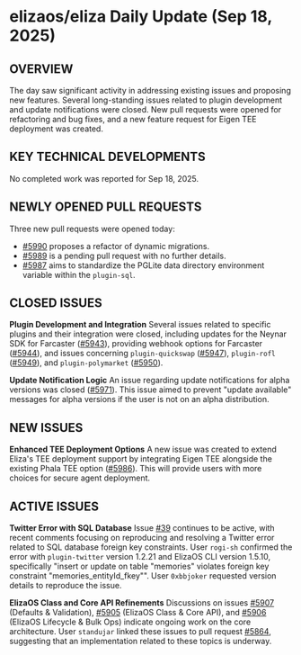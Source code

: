 # elizaos/eliza Daily Update (Sep 18, 2025)

## OVERVIEW
The day saw significant activity in addressing existing issues and proposing new features. Several long-standing issues related to plugin development and update notifications were closed. New pull requests were opened for refactoring and bug fixes, and a new feature request for Eigen TEE deployment was created.

## KEY TECHNICAL DEVELOPMENTS

No completed work was reported for Sep 18, 2025.

## NEWLY OPENED PULL REQUESTS
Three new pull requests were opened today:
- [#5990](https://github.com/elizaos/eliza/pull/5990) proposes a refactor of dynamic migrations.
- [#5989](https://github.com/elizaos/eliza/pull/5989) is a pending pull request with no further details.
- [#5987](https://github.com/elizaos/eliza/pull/5987) aims to standardize the PGLite data directory environment variable within the `plugin-sql`.

## CLOSED ISSUES

**Plugin Development and Integration**
Several issues related to specific plugins and their integration were closed, including updates for the Neynar SDK for Farcaster ([#5943](https://github.com/elizaos/eliza/issues/5943)), providing webhook options for Farcaster ([#5944](https://github.com/elizaos/eliza/issues/5944)), and issues concerning `plugin-quickswap` ([#5947](https://github.com/elizaos/eliza/issues/5947)), `plugin-rofl` ([#5949](https://github.com/elizaos/eliza/issues/5949)), and `plugin-polymarket` ([#5950](https://github.com/elizaos/eliza/issues/5950)).

**Update Notification Logic**
An issue regarding update notifications for alpha versions was closed ([#5971](https://github.com/elizaos/eliza/issues/5971)). This issue aimed to prevent "update available" messages for alpha versions if the user is not on an alpha distribution.

## NEW ISSUES

**Enhanced TEE Deployment Options**
A new issue was created to extend Eliza's TEE deployment support by integrating Eigen TEE alongside the existing Phala TEE option ([#5986](https://github.com/elizaos/eliza/issues/5986)). This will provide users with more choices for secure agent deployment.

## ACTIVE ISSUES

**Twitter Error with SQL Database**
Issue [#39](https://github.com/elizaos/eliza/issues/39) continues to be active, with recent comments focusing on reproducing and resolving a Twitter error related to SQL database foreign key constraints. User `rogi-sh` confirmed the error with `plugin-twitter` version 1.2.21 and ElizaOS CLI version 1.5.10, specifically "insert or update on table "memories" violates foreign key constraint "memories_entityId_fkey"". User `0xbbjoker` requested version details to reproduce the issue.

**ElizaOS Class and Core API Refinements**
Discussions on issues [#5907](https://github.com/elizaos/eliza/issues/5907) (Defaults & Validation), [#5905](https://github.com/elizaos/eliza/issues/5905) (ElizaOS Class & Core API), and [#5906](https://github.com/elizaos/eliza/issues/5906) (ElizaOS Lifecycle & Bulk Ops) indicate ongoing work on the core architecture. User `standujar` linked these issues to pull request [#5864](https://github.com/elizaOS/eliza/pull/5864), suggesting that an implementation related to these topics is underway.